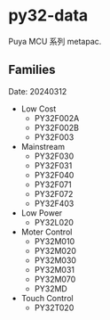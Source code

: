 # py32-data

Puya MCU 系列 metapac.

## Families

Date: 20240312

- Low Cost
  - PY32F002A
  - PY32F002B
  - PY32F003
- Mainstream
  - PY32F030
  - PY32F031
  - PY32F040
  - PY32F071
  - PY32F072
  - PY32F403
- Low Power
  - PY32L020
- Moter Control
  - PY32M010
  - PY32M020
  - PY32M030
  - PY32M031
  - PY32M070
  - PY32MD
- Touch Control
  - PY32T020
